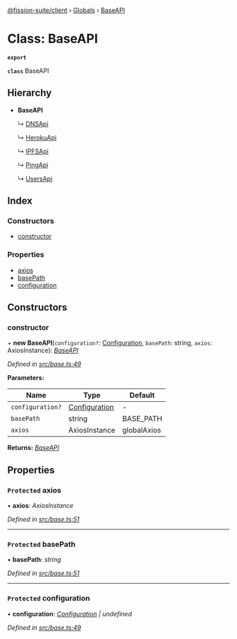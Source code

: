 [@fission-suite/client](../README.md) › [Globals](../globals.md) › [BaseAPI](baseapi.md)

# Class: BaseAPI

**`export`** 

**`class`** BaseAPI

## Hierarchy

* **BaseAPI**

  ↳ [DNSApi](dnsapi.md)

  ↳ [HerokuApi](herokuapi.md)

  ↳ [IPFSApi](ipfsapi.md)

  ↳ [PingApi](pingapi.md)

  ↳ [UsersApi](usersapi.md)

## Index

### Constructors

* [constructor](baseapi.md#constructor)

### Properties

* [axios](baseapi.md#protected-axios)
* [basePath](baseapi.md#protected-basepath)
* [configuration](baseapi.md#protected-configuration)

## Constructors

###  constructor

\+ **new BaseAPI**(`configuration?`: [Configuration](configuration.md), `basePath`: string, `axios`: AxiosInstance): *[BaseAPI](baseapi.md)*

*Defined in [src/base.ts:49](https://github.com/fission-suite/typescript-client/blob/6b1c329/src/base.ts#L49)*

**Parameters:**

Name | Type | Default |
------ | ------ | ------ |
`configuration?` | [Configuration](configuration.md) | - |
`basePath` | string |  BASE_PATH |
`axios` | AxiosInstance |  globalAxios |

**Returns:** *[BaseAPI](baseapi.md)*

## Properties

### `Protected` axios

• **axios**: *AxiosInstance*

*Defined in [src/base.ts:51](https://github.com/fission-suite/typescript-client/blob/6b1c329/src/base.ts#L51)*

___

### `Protected` basePath

• **basePath**: *string*

*Defined in [src/base.ts:51](https://github.com/fission-suite/typescript-client/blob/6b1c329/src/base.ts#L51)*

___

### `Protected` configuration

• **configuration**: *[Configuration](configuration.md) | undefined*

*Defined in [src/base.ts:49](https://github.com/fission-suite/typescript-client/blob/6b1c329/src/base.ts#L49)*
